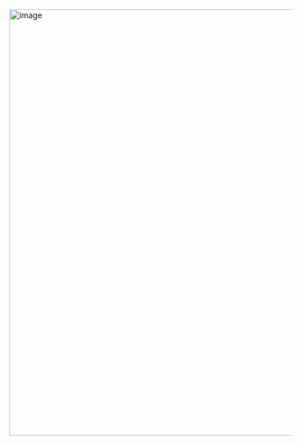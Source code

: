 <img width="1424" height="759" alt="image" src="https://github.com/user-attachments/assets/4579c887-83fb-4f4d-a24e-96a6fdc19cb5" />
